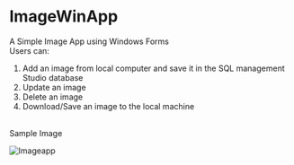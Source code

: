 # ImageWinApp
A Simple Image App using Windows Forms<br>
Users can:
1) Add an image from local computer and save it in the SQL management Studio database <br>
2) Update an image <br>
3) Delete an image <br>
4) Download/Save an image to the local machine<br>
<br>
Sample Image
<br>

![Imageapp](https://github.com/COdiwuor/ImageWinApp/assets/28431746/5ab80822-c22f-4dac-817b-5f6e14bd54ac)

